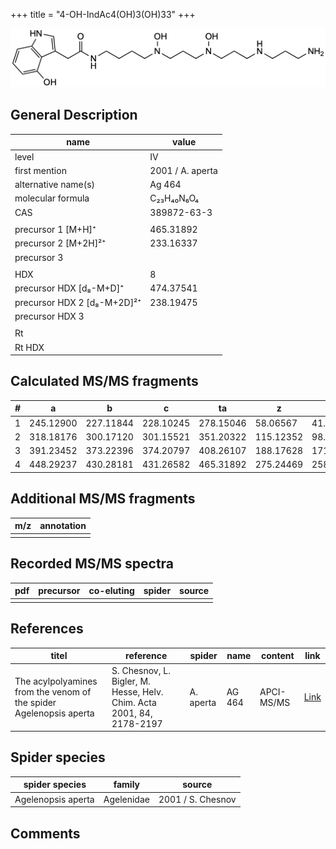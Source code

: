 +++
title = "4-OH-IndAc4(OH)3(OH)33"
+++

![](/img/4-OH-IndAc4(OH)3(OH)33.png)

## General Description

| name                        | value            |
|-----------------------------|------------------|
| level                       | IV               |
| first mention               | 2001 / A. aperta |
| alternative name(s)         | Ag 464           |
| molecular formula           | C₂₃H₄₀N₆O₄       |
| CAS                         | 389872-63-3      |
|                             |                  |
| precursor 1 [M+H]⁺          | 465.31892        |
| precursor 2 [M+2H]²⁺        | 233.16337        |
| precursor 3                 |                  |
|                             |                  |
| HDX                         | 8                |
| precursor HDX   [d₈-M+D]⁺   | 474.37541        |
| precursor HDX 2 [d₈-M+2D]²⁺ | 238.19475        |
| precursor HDX 3             |                  |
|                             |                  |
| Rt                          |                  |
| Rt HDX                      |                  |

## Calculated MS/MS fragments

| # | a         | b         | c         | ta        | z         | y         | tz        |
|---|-----------|-----------|-----------|-----------|-----------|-----------|-----------|
| 1 | 245.12900 | 227.11844 | 228.10245 | 278.15046 | 58.06567  | 41.03912  | 75.09222  |
| 2 | 318.18176 | 300.17120 | 301.15521 | 351.20322 | 115.12352 | 98.09697  | 148.14498 |
| 3 | 391.23452 | 373.22396 | 374.20797 | 408.26107 | 188.17628 | 171.14973 | 221.19774 |
| 4 | 448.29237 | 430.28181 | 431.26582 | 465.31892 | 275.24469 | 258.21814 | 292.27124 |

## Additional MS/MS fragments

| m/z       | annotation |
|-----------|------------|
|           |            |

## Recorded MS/MS spectra

| pdf | precursor | co-eluting | spider    | source                              |
|-----|-----------|------------|-----------|-------------------------------------|
|     |           |            |           |                                     |

## References

| titel                                                              | reference                                                             | spider    | name   | content    | link                                                                                                                          |
|--------------------------------------------------------------------|-----------------------------------------------------------------------|-----------|--------|------------|-------------------------------------------------------------------------------------------------------------------------------|
| The acylpolyamines from the venom of the spider Agelenopsis aperta | S. Chesnov, L. Bigler, M. Hesse, Helv. Chim. Acta 2001, 84, 2178-2197 | A. aperta | AG 464 | APCI-MS/MS | [Link](https://onlinelibrary.wiley.com/doi/abs/10.1002/1522-2675%2820010815%2984%3A8%3C2178%3A%3AAID-HLCA2178%3E3.0.CO%3B2-N) |

## Spider species

| spider species     | family     | source            |
|--------------------|------------|-------------------|
| Agelenopsis aperta | Agelenidae | 2001 / S. Chesnov |

## Comments